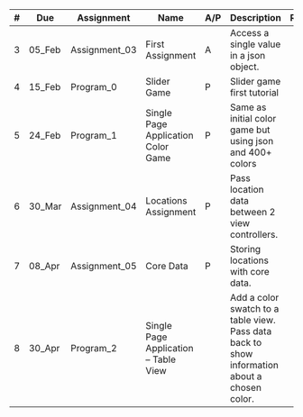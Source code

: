| # | Due | Assignment | Name | A/P | Description | Ran | Github | Done |
| --- | --- | --- | --- | --- | --- | --- | --- | --- |
| 3 | 05_Feb | Assignment_03 | First Assignment | A | Access a single value in a json object. | |   |   |
| 4 | 15_Feb | Program_0 | Slider Game | P | Slider game first tutorial |   |   |   |
| 5 | 24_Feb | Program_1 | Single Page Application Color Game | P | Same as initial color game but using json and 400+ colors |   |   |   |
| 6 | 30_Mar | Assignment_04 | Locations Assignment | P | Pass location data between 2 view controllers. |   |   |   |
| 7 | 08_Apr | Assignment_05 | Core Data | P | Storing locations with core data. |   |   |   |
| 8 | 30_Apr | Program_2 | Single Page Application – Table View |   | Add a color swatch to a table view. Pass data back to show information about a chosen color. |   |   |   |
